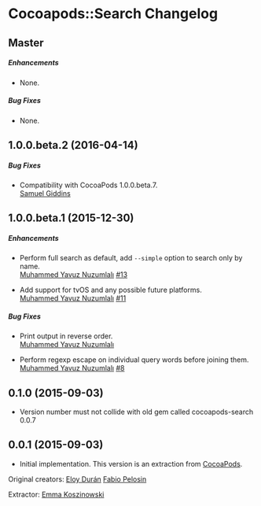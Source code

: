 # Cocoapods::Search Changelog

## Master

##### Enhancements

* None.  

##### Bug Fixes

* None.  


## 1.0.0.beta.2 (2016-04-14)

##### Bug Fixes

* Compatibility with CocoaPods 1.0.0.beta.7.  
  [Samuel Giddins](https://github.com/segiddins)


## 1.0.0.beta.1 (2015-12-30)

##### Enhancements

* Perform full search as default, add `--simple` option to search only by
  name.  
  [Muhammed Yavuz Nuzumlalı](https://github.com/manuyavuz)
  [#13](https://github.com/CocoaPods/cocoapods-search/issues/13)

* Add support for tvOS and any possible future platforms.  
  [Muhammed Yavuz Nuzumlalı](https://github.com/manuyavuz)
  [#11](https://github.com/CocoaPods/cocoapods-search/issues/11)

##### Bug Fixes

* Print output in reverse order.  
  [Muhammed Yavuz Nuzumlalı](https://github.com/manuyavuz)

* Perform regexp escape on individual query words before joining them.  
  [Muhammed Yavuz Nuzumlalı](https://github.com/manuyavuz)
  [#8](https://github.com/CocoaPods/cocoapods-search/issues/8)


## 0.1.0 (2015-09-03)

* Version number must not collide with old gem called cocoapods-search 0.0.7


## 0.0.1 (2015-09-03)

* Initial implementation. This version is an extraction from [CocoaPods](https://github.com/CocoaPods/CocoaPods).

Original creators:
[Eloy Durán](https://github.com/alloy)
[Fabio Pelosin](https://github.com/fabiopelosin)

Extractor:
[Emma Koszinowski](http://github.com/emkosz)
